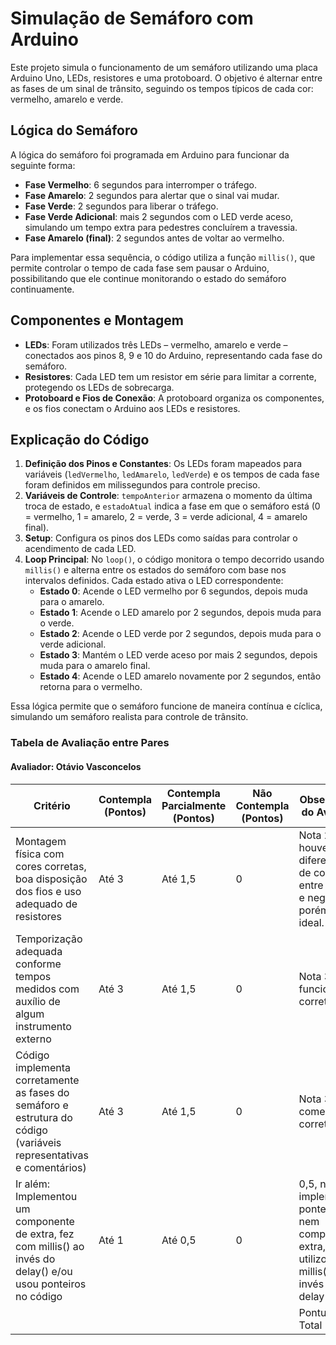 # Simulação de Semáforo com Arduino

Este projeto simula o funcionamento de um semáforo utilizando uma placa Arduino Uno, LEDs, resistores e uma protoboard. O objetivo é alternar entre as fases de um sinal de trânsito, seguindo os tempos típicos de cada cor: vermelho, amarelo e verde.

## Lógica do Semáforo

A lógica do semáforo foi programada em Arduino para funcionar da seguinte forma:

- **Fase Vermelho**: 6 segundos para interromper o tráfego.
- **Fase Amarelo**: 2 segundos para alertar que o sinal vai mudar.
- **Fase Verde**: 2 segundos para liberar o tráfego.
- **Fase Verde Adicional**: mais 2 segundos com o LED verde aceso, simulando um tempo extra para pedestres concluírem a travessia.
- **Fase Amarelo (final)**: 2 segundos antes de voltar ao vermelho.

Para implementar essa sequência, o código utiliza a função `millis()`, que permite controlar o tempo de cada fase sem pausar o Arduino, possibilitando que ele continue monitorando o estado do semáforo continuamente.

## Componentes e Montagem

- **LEDs**: Foram utilizados três LEDs – vermelho, amarelo e verde – conectados aos pinos 8, 9 e 10 do Arduino, representando cada fase do semáforo.
- **Resistores**: Cada LED tem um resistor em série para limitar a corrente, protegendo os LEDs de sobrecarga.
- **Protoboard e Fios de Conexão**: A protoboard organiza os componentes, e os fios conectam o Arduino aos LEDs e resistores.

## Explicação do Código

1. **Definição dos Pinos e Constantes**: Os LEDs foram mapeados para variáveis (`ledVermelho`, `ledAmarelo`, `ledVerde`) e os tempos de cada fase foram definidos em milissegundos para controle preciso.
2. **Variáveis de Controle**: `tempoAnterior` armazena o momento da última troca de estado, e `estadoAtual` indica a fase em que o semáforo está (0 = vermelho, 1 = amarelo, 2 = verde, 3 = verde adicional, 4 = amarelo final).
3. **Setup**: Configura os pinos dos LEDs como saídas para controlar o acendimento de cada LED.
4. **Loop Principal**: No `loop()`, o código monitora o tempo decorrido usando `millis()` e alterna entre os estados do semáforo com base nos intervalos definidos. Cada estado ativa o LED correspondente:
   - **Estado 0**: Acende o LED vermelho por 6 segundos, depois muda para o amarelo.
   - **Estado 1**: Acende o LED amarelo por 2 segundos, depois muda para o verde.
   - **Estado 2**: Acende o LED verde por 2 segundos, depois muda para o verde adicional.
   - **Estado 3**: Mantém o LED verde aceso por mais 2 segundos, depois muda para o amarelo final.
   - **Estado 4**: Acende o LED amarelo novamente por 2 segundos, então retorna para o vermelho.

Essa lógica permite que o semáforo funcione de maneira contínua e cíclica, simulando um semáforo realista para controle de trânsito.


### Tabela de Avaliação entre Pares

#### Avaliador: Otávio Vasconcelos

|Critério|	Contempla (Pontos)|	Contempla Parcialmente (Pontos)	|Não Contempla (Pontos)	|Observações do Avaliador|
|-|-|-|-|-| 
|Montagem física com cores corretas, boa disposição dos fios e uso adequado de resistores	|Até 3	|Até 1,5	|0 | Nota 2,8 houve diferenciação de cores entre positivo e negativo, porém não ideal. |	
|Temporização adequada conforme tempos medidos com auxílio de algum instrumento externo	|Até 3	|Até 1,5	|0 | Nota 3, funcionou corretamente.|	
|Código implementa corretamente as fases do semáforo e estrutura do código (variáveis representativas e comentários) |	Até 3|	Até 1,5 |	0 | Nota 3, está comentado e correto.|	
|Ir além: Implementou um componente de extra, fez com millis() ao invés do delay() e/ou usou ponteiros no código |	Até 1 |	Até 0,5 |	0 | 0,5, não implementou ponteiros e nem componente extra, mas utilizou millis() ao invés de delay()|	
| | | | |Pontuação Total| 9,3